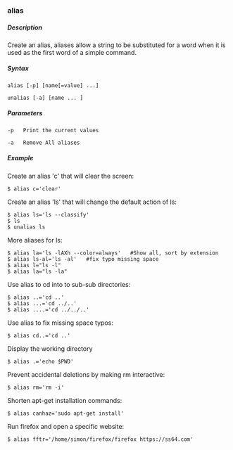 ### alias

##### Description

Create an alias, aliases allow a string to be substituted for a word when it is used as the first word of a simple command.

##### Syntax

```
alias [-p] [name[=value] ...]

unalias [-a] [name ... ]
```

##### Parameters

```
-p   Print the current values

-a   Remove All aliases
```

##### Example

Create an alias 'c' that will clear the screen:
```
$ alias c='clear'
```

Create an alias 'ls' that will change the default action of ls:
```
$ alias ls='ls --classify'
$ ls
$ unalias ls
```

More aliases for ls:
```
$ alias la='ls -lAXh --color=always'   #Show all, sort by extension
$ alias ls-al='ls -al'   #fix typo missing space
$ alias l="ls -l"
$ alias la="ls -la"
```

Use alias to cd into to sub-sub directories:
```
$ alias ..='cd ..'
$ alias ...='cd ../..'
$ alias ....='cd ../../..'
```

Use alias to fix missing space typos:
```
$ alias cd..='cd ..'
```

Display the working directory
```
$ alias .='echo $PWD'
```

Prevent accidental deletions by making rm interactive:
```
$ alias rm='rm -i'
```

Shorten apt-get installation commands:
```
$ alias canhaz='sudo apt-get install'
```

Run firefox and open a specific website:
```
$ alias fftr='/home/simon/firefox/firefox https://ss64.com'
```
